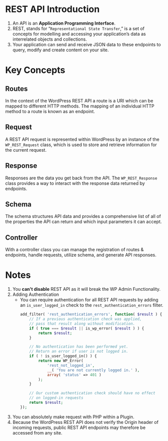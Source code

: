 # REST API Introduction
1. An API is an **Application Programming Interface**. 
2. REST, stands for “`Representational State Transfer`,” is a set of concepts for modelling and accessing your application’s data as interrelated objects and collections.
3. Your application can send and receive JSON data to these endpoints to query, modify and create content on your site.

# Key Concepts
## Routes
In the context of the WordPress REST API a route is a URI which can be mapped to different HTTP methods. The mapping of an individual HTTP method to a route is known as an endpoint.

## Request
A REST API request is represented within WordPress by an instance of the `WP_REST_Request` class, which is used to store and retrieve information for the current request.

## Response
Responses are the data you get back from the API. The `WP_REST_Response` class provides a way to interact with the response data returned by endpoints.

## Schema
The schema structures API data and provides a comprehensive list of all of the properties the API can return and which input parameters it can accept. 

## Controller
With a controller class you can manage the registration of routes & endpoints, handle requests, utilize schema, and generate API responses.


# Notes
1. You **can't disable** REST API as it will break the WP Admin Functionality.
2. Adding Authentication
    - You can require authentication for all REST API requests by adding an `is_user_logged_in` check to the `rest_authentication_errors` filter.
        ```php
        add_filter( 'rest_authentication_errors', function( $result ) {
            // If a previous authentication check was applied,
            // pass that result along without modification.
            if ( true === $result || is_wp_error( $result ) ) {
                return $result;
            }

            // No authentication has been performed yet.
            // Return an error if user is not logged in.
            if ( ! is_user_logged_in() ) {
                return new WP_Error(
                    'rest_not_logged_in',
                    __( 'You are not currently logged in.' ),
                    array( 'status' => 401 )
                );
            }

            // Our custom authentication check should have no effect
            // on logged-in requests
            return $result;
        });
        ```
3. You can absolutely make request with PHP within a Plugin.
4. Because the WordPress REST API does not verify the Origin header of incoming requests, public REST API endpoints may therefore be accessed from any site.


